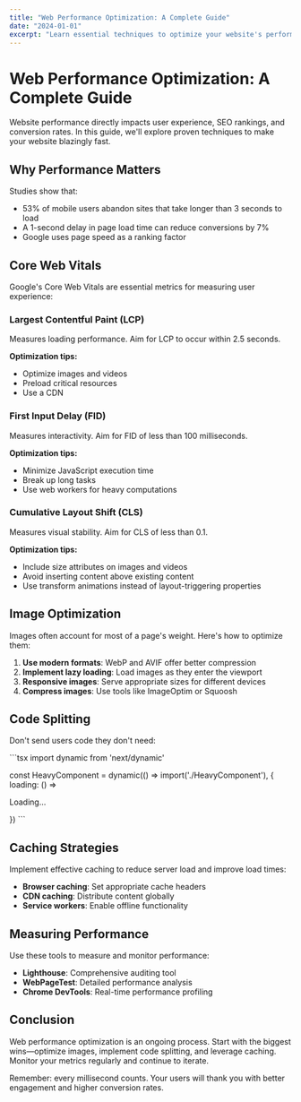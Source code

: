 ```yaml
---
title: "Web Performance Optimization: A Complete Guide"
date: "2024-01-01"
excerpt: "Learn essential techniques to optimize your website's performance, from image optimization to code splitting and caching strategies."
---
```


# Web Performance Optimization: A Complete Guide

Website performance directly impacts user experience, SEO rankings, and conversion rates. In this guide, we'll explore proven techniques to make your website blazingly fast.

## Why Performance Matters

Studies show that:
- 53% of mobile users abandon sites that take longer than 3 seconds to load
- A 1-second delay in page load time can reduce conversions by 7%
- Google uses page speed as a ranking factor

## Core Web Vitals

Google's Core Web Vitals are essential metrics for measuring user experience:

### Largest Contentful Paint (LCP)

Measures loading performance. Aim for LCP to occur within 2.5 seconds.

**Optimization tips:**
- Optimize images and videos
- Preload critical resources
- Use a CDN

### First Input Delay (FID)

Measures interactivity. Aim for FID of less than 100 milliseconds.

**Optimization tips:**
- Minimize JavaScript execution time
- Break up long tasks
- Use web workers for heavy computations

### Cumulative Layout Shift (CLS)

Measures visual stability. Aim for CLS of less than 0.1.

**Optimization tips:**
- Include size attributes on images and videos
- Avoid inserting content above existing content
- Use transform animations instead of layout-triggering properties

## Image Optimization

Images often account for most of a page's weight. Here's how to optimize them:

1. **Use modern formats**: WebP and AVIF offer better compression
2. **Implement lazy loading**: Load images as they enter the viewport
3. **Responsive images**: Serve appropriate sizes for different devices
4. **Compress images**: Use tools like ImageOptim or Squoosh

## Code Splitting

Don't send users code they don't need:

\`\`\`tsx
import dynamic from 'next/dynamic'

const HeavyComponent = dynamic(() => import('./HeavyComponent'), {
  loading: () => <p>Loading...</p>
})
\`\`\`

## Caching Strategies

Implement effective caching to reduce server load and improve load times:

- **Browser caching**: Set appropriate cache headers
- **CDN caching**: Distribute content globally
- **Service workers**: Enable offline functionality

## Measuring Performance

Use these tools to measure and monitor performance:

- **Lighthouse**: Comprehensive auditing tool
- **WebPageTest**: Detailed performance analysis
- **Chrome DevTools**: Real-time performance profiling

## Conclusion

Web performance optimization is an ongoing process. Start with the biggest wins—optimize images, implement code splitting, and leverage caching. Monitor your metrics regularly and continue to iterate.

Remember: every millisecond counts. Your users will thank you with better engagement and higher conversion rates.
